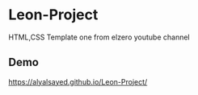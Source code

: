 # Leon-Project

HTML,CSS Template one from elzero youtube channel

## Demo
https://alyalsayed.github.io/Leon-Project/
